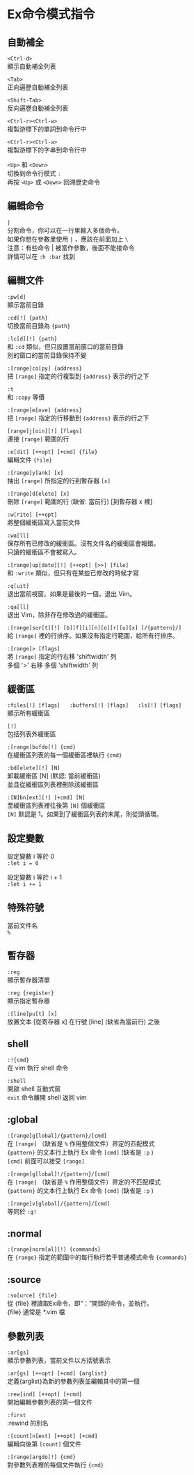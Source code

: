 # Ex命令模式指令

## 自動補全

`<Ctrl-d>`  
顯示自動補全列表

`<Tab>`  
正向遍歷自動補全列表

`<Shift-Tab>`  
反向遍歷自動補全列表

`<Ctrl-r><Ctrl-w>`  
複製游標下的單詞到命令行中

`<Ctrl-r><Ctrl-a>`  
複製游標下的字串到命令行中

`<Up>` 和 `<Down>`  
切換到命令行模式 `:`  
再按 `<Up>` 或 `<Down>` 回溯歷史命令

## 編輯命令

`|`  
分割命令，你可以在一行里輸入多個命令。  
如果你想在參數里使用 `|` ，應該在前面加上 `\`   
注意：有些命令 \| 被當作參數，後面不能接命令  
詳情可以在 `:h :bar` 找到

## 編輯文件

`:pw[d]`  
顯示當前目錄

`:cd[!] {path}`  
切換當前目錄為 `{path}`

`:lc[d][!] {path}`  
和 `:cd` 類似，但只設置當前窗口的當前目錄  
別的窗口的當前目錄保持不變

`:[range]co[py] {address}`  
把 `[range]` 指定的行複製到 `{address}` 表示的行之下

`:t`  
和 `:copy` 等價

`:[range]m[ove] {address}`  
把 `[range]` 指定的行移動到 `{address}` 表示的行之下

`[range]j[oin][!] [flags]`  
連接 `[range]` 範圍的行

`:e[dit] [++opt] [+cmd] {file}`  
編輯文件 `{file}`

`:[range]y[ank] [x]`  
抽出 `[range]` 所指定的行到暫存器 `[x]`

`:[range]d[elete] [x]`  
刪除 `[range]` 範圍的行 \(缺省: 當前行\) \[到暫存器 x 裡\]

`:w[rite] [++opt]`  
將整個緩衝區寫入當前文件

`:wa[ll]`  
保存所有已修改的緩衝區。沒有文件名的緩衝區會報錯。  
只讀的緩衝區不會被寫入。

`:[range]up[date][!] [++opt] [>>] [file]`  
和 `:write` 類似，但只有在某些已修改的時候才寫

`:q[uit]`  
退出當前視窗。如果是最後的一個，退出 Vim。

`:qa[ll]`  
退出 Vim，除非存在修改過的緩衝區。

`:[range]sor[t][!] [b][f][i][n][o][r][u][x] [/{pattern}/]`  
給 `[range]` 裡的行排序。如果沒有指定行範圍，給所有行排序。

`:[range]> [flags]`  
將 `[range]` 指定的行右移 'shiftwidth' 列  
多個 '&gt;' 右移 多個 'shiftwidth' 列

## 緩衝區

`:files[!] [flags]  
:buffers[!] [flags]  
:ls[!] [flags]`  
顯示所有緩衝區

`[!]`   
包括列表外緩衝區

`:[range]bufdo[!] {cmd}`  
在緩衝區列表的每一個緩衝區裡執行 `{cmd}`

`:bd[elete][!] [N]`  
卸載緩衝區 \[N\] \(默認: 當前緩衝區\)   
並且從緩衝區列表裡刪除該緩衝區

`:[N]bn[ext][!] [+cmd] [N]`  
至緩衝區列表裡往後第 `[N]` 個緩衝區  
`[N]` 默認是 1。如果到了緩衝區列表的末尾，則從頭循環。

## 設定變數

設定變數 i 等於 0  
`:let i = 0`  
  
設定變數 i 等於 i + 1  
`:let i += 1`

## 特殊符號

當前文件名  
`%`

## 暫存器

`:reg`  
顯示暫存器清單

`:reg {register}`  
顯示指定暫存器  
  
`:[line]pu[t] [x]`  
放置文本 \[從寄存器 x\] 在行號 \[line\] \(缺省為當前行\) 之後

## shell

`:!{cmd}`  
在 vim 執行 shell 命令

`:shell`  
開啟 shell 互動式窗  
`exit` 命令離開 shell 返回 vim

## :global

`:[range]g[lobal]/{pattern}/[cmd]`  
在 `[range]` （缺省是 `%` 作用整個文件）界定的匹配模式  
`{pattern}` 的文本行上執行 Ex 命令 `[cmd]` \(缺省是 `:p` \)  
`[cmd]` 前面可以接受 `[range]`

`:[range]g[lobal]!/{pattern}/[cmd]`  
在 `[range]` （缺省是 `%` 作用整個文件）界定的不匹配模式  
`{pattern}` 的文本行上執行 Ex 命令 `[cmd]` \(缺省是 `:p` \)

`:[range]v[global]/{pattern}/[cmd]`  
等同於 `:g!`

## :normal

`:{range}norm[al][!] {commands}`   
在 `{range}` 指定的範圍中的每行執行若干普通模式命令 `{commands}`

## :source

`:so[urce] {file}`  
從 {file} 裡讀取Ex命令，即“：”開頭的命令，並執行。  
{file} 通常是 \*.vim 檔

## 參數列表

`:ar[gs]`  
顯示參數列表，當前文件以方括號表示

`:ar[gs] [++opt] [+cmd] {arglist}`  
定義{arglist}為新的參數列表並編輯其中的第一個

`:rew[ind] [++opt] [+cmd]`  
開始編輯參數列表的第一個文件

`:first`  
:rewind 的別名

`:[count]n[ext] [++opt] [+cmd]`  
編輯向後第 `[count]` 個文件

`:[range]argdo[!] {cmd}`  
對參數列表裡的每個文件執行 `{cmd}`

